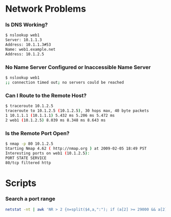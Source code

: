 # Network Problems
### Is DNS Working?
```sh
$ nslookup web1
Server: 10.1.1.3
Address: 10.1.1.3#53
Name: web1.example.net
Address: 10.1.2.5
```

### No Name Server Configured or Inaccessible Name Server
```sh
$ nslookup web1
;; connection timed out; no servers could be reached
```

### Can I Route to the Remote Host?
```sh
$ traceroute 10.1.2.5
traceroute to 10.1.2.5 (10.1.2.5), 30 hops max, 40 byte packets
1 10.1.1.1 (10.1.1.1) 5.432 ms 5.206 ms 5.472 ms
2 web1 (10.1.2.5) 8.039 ms 8.348 ms 8.643 ms
```

### Is the Remote Port Open?
```sh
$ nmap -p 80 10.1.2.5
Starting Nmap 4.62 ( http://nmap.org ) at 2009-02-05 18:49 PST
Interesting ports on web1 (10.1.2.5):
PORT STATE SERVICE
80/tcp filtered http
```

# Scripts
### Search a port range
```sh
netstat -nt | awk 'NR > 2 {n=split($4,a,":"); if (a[2] >= 29000 && a[2] <= 29010) print a[2]}'
```
